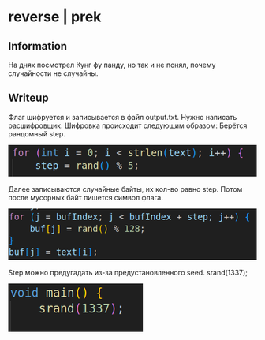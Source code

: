 # reverse | prek

## Information
На днях посмотрел Кунг фу панду, но так и не понял, почему случайности не случайны.


## Writeup

Флаг шифруется и записывается в файл output.txt. Нужно написать расшифровщик.
Шифровка происходит следующим образом:
Берётся рандомный step.

![alt text](img/step.png)

Далее записываются случайные байты, их кол-во равно step. Потом после мусорных байт пишется символ флага.

![alt text](img/write.png)

Step можно предугадать из-за предустановленного seed. srand(1337);

![alt text](img/seed.png)

